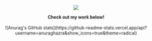<p align="center">
  <a href="https://github.com/gitsava">
    <img src="https://github-readme-stats.vercel.app/api?username=gitsava&title_color=222&text_color=777">
  </a>
</p>

<p align="center">
  <strong>Check out my work below!</strong>
  <br><br>
  ![Anurag's GitHub stats](https://github-readme-stats.vercel.app/api?username=anuraghazra&show_icons=true&theme=radical)
</p>

